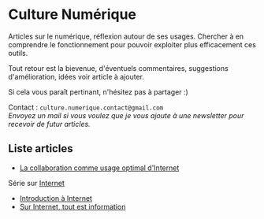 # Culture Numérique

Articles sur le numérique, réflexion autour de ses usages. Chercher à en comprendre le
fonctionnement pour pouvoir exploiter plus efficacement ces outils.

Tout retour est la bievenue, d'éventuels commentaires, suggestions d'amélioration, idées voir article à ajouter.  

Si cela vous paraît pertinant, n'hésitez pas à partager :)

Contact : `culture.numerique.contact@gmail.com`  
*Envoyez un mail si vous voulez que je vous ajoute à une newsletter pour recevoir de futur articles.*

## Liste articles
- [La collaboration comme usage optimal d'Internet](collaboration_usage_optimal_internet.md)

Série sur [Internet](Internet/)
- [Introduction à Internet](Internet/introduction_internet.md)
- [Sur Internet, tout est information](Internet/sur_internet_tout_est_information.md)
